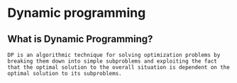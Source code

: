 # Dynamic programming
## What is Dynamic Programming?
`DP is an algorithmic technique for solving optimization problems by breaking them down into simple subproblems and exploiting the fact that the optimal solution to the overall situation is dependent on the optimal solution to its subproblems.`
